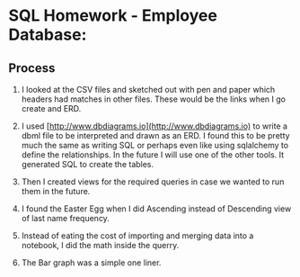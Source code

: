 # SQL Homework - Employee Database:

## Process

1. I looked at the CSV files and sketched out with pen and paper which headers had matches in other files. These would be the links when I go create and ERD.

2. I used [http://www.dbdiagrams.io](http://www.dbdiagrams.io) to write a dbml file to be interpreted and drawn as an ERD. I found this to be pretty much the same as writing SQL or perhaps even like using sqlalchemy to define the relationships. In the future I will use one of the other tools. It generated SQL to create the tables.

3. Then I created views for the required queries in case we wanted to run them in the future.  

4. I found the Easter Egg when I did Ascending instead of Descending view of last name frequency.

5. Instead of eating the cost of importing and merging data into a notebook, I did the math inside the querry.

6. The Bar graph was a simple one liner.